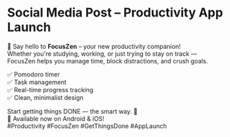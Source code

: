 # Social Media Post – Productivity App Launch

🚀 Say hello to **FocusZen** – your new productivity companion!  
Whether you're studying, working, or just trying to stay on track — FocusZen helps you manage time, block distractions, and crush goals.

✅ Pomodoro timer  
✅ Task management  
✅ Real-time progress tracking  
✅ Clean, minimalist design

Start getting things DONE — the smart way. 💪  
📲 Available now on Android & iOS!  
#Productivity #FocusZen #GetThingsDone #AppLaunch
